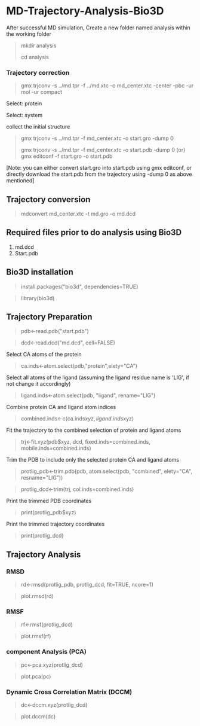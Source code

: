 # MD-Trajectory-Analysis-Bio3D

After successful MD simulation, 
Create a new folder named analysis within the working folder

> mkdir analysis
> 
> cd analysis

### Trajectory correction 
> gmx trjconv -s ../md.tpr -f ../md.xtc -o md_center.xtc -center -pbc -ur mol -ur compact

Select: protein

Select: system

collect the initial structure
> gmx trjconv -s ../md.tpr -f md_center.xtc -o start.gro -dump 0
> 
> gmx trjconv -s ../md.tpr -f md_center.xtc -o start.pdb -dump 0 
                     (or) 
> gmx editconf -f start.gro -o start.pdb

[Note: you can either convert start.gro into start.pdb using gmx editconf, or directly download the start.pdb from the trajectory using -dump 0 as above mentioned] 

## Trajectory conversion
> mdconvert md_center.xtc -t md.gro -o md.dcd

## Required files prior to do analysis using Bio3D
1) md.dcd
2) Start.pdb

## Bio3D installation

> install.packages("bio3d", dependencies=TRUE)

> library(bio3d)

## Trajectory Preparation

> pdb<-read.pdb("start.pdb")

> dcd<-read.dcd("md.dcd", cell=FALSE)

Select CA atoms of the protein

> ca.inds<-atom.select(pdb,"protein",elety="CA")

Select all atoms of the ligand (assuming the ligand residue name is 'LIG', if not change it accordingly)

> ligand.inds<-atom.select(pdb, "ligand", rename="LIG")

Combine protein CA and ligand atom indices

> combined.inds<-c(ca.inds$xyz, ligand.inds$xyz)

Fit the trajectory to the combined selection of protein and ligand atoms

> trj<-fit.xyz(pdb$xyz, dcd, fixed.inds=combined.inds, mobile.inds=combined.inds)

Trim the PDB to include only the selected protein CA and ligand atoms

> protlig_pdb<-trim.pdb(pdb, atom.select(pdb, "combined", elety="CA", resname="LIG"))

> protlig_dcd<-trim(trj, col.inds=combined.inds)

Print the trimmed PDB coordinates

> print(protlig_pdb$xyz)

Print the trimmed trajectory coordinates

> print(protlig_dcd)

## Trajectory Analysis

### RMSD

> rd<-rmsd(protlig_pdb, protlig_dcd, fit=TRUE, ncore=1)

> plot.rmsd(rd)

### RMSF

> rf<-rmsf(protlig_dcd)

> plot.rmsf(rf)

### component Analysis (PCA)

> pc<-pca.xyz(protlig_dcd)

> plot.pca(pc)

### Dynamic Cross Correlation Matrix (DCCM)

> dc<-dccm.xyz(protlig_dcd)

> plot.dccm(dc)
